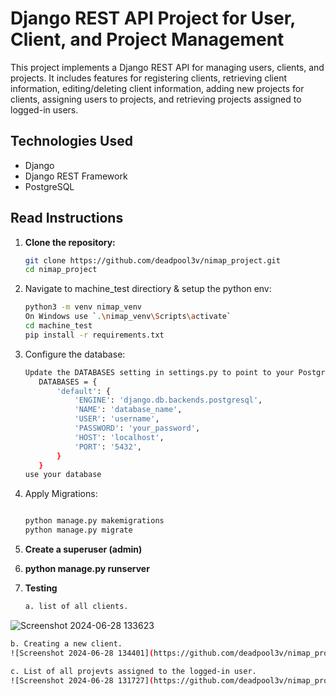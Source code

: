 

# Django REST API Project for User, Client, and Project Management

This project implements a Django REST API for managing users, clients, and projects. It includes features for registering clients, retrieving client information, editing/deleting client information, adding new projects for clients, assigning users to projects, and retrieving projects assigned to logged-in users.

## Technologies Used

- Django
- Django REST Framework
- PostgreSQL

## Read Instructions

1. **Clone the repository:**
   ```sh
   git clone https://github.com/deadpool3v/nimap_project.git
   cd nimap_project

2. Navigate to machine_test directiory & setup the python env:
   ```sh
   python3 -m venv nimap_venv
   On Windows use `.\nimap_venv\Scripts\activate`
   cd machine_test
   pip install -r requirements.txt

3. Configure the database:
   ```sh
   Update the DATABASES setting in settings.py to point to your PostgreSQL database. 
      DATABASES = {
          'default': {
              'ENGINE': 'django.db.backends.postgresql',
              'NAME': 'database_name',
              'USER': 'username',
              'PASSWORD': 'your_password',
              'HOST': 'localhost',
              'PORT': '5432',
          }
      }
   use your database

4. Apply Migrations:
   ```sh

   python manage.py makemigrations
   python manage.py migrate

5. **Create a superuser (admin)**

6. **python manage.py runserver**


7. **Testing**
   ```sh
   a. list of all clients.
![Screenshot 2024-06-28 133623](https://github.com/deadpool3v/nimap_project/assets/141556250/9689214d-c124-4b4c-aa0d-911469253f92)

   ```sh
   b. Creating a new client.
![Screenshot 2024-06-28 134401](https://github.com/deadpool3v/nimap_project/assets/141556250/f27eaeb9-0941-4c60-ac7f-dc247e2dbb5f)

c. List of all projevts assigned to the logged-in user.
![Screenshot 2024-06-28 131727](https://github.com/deadpool3v/nimap_project/assets/141556250/dba16ba8-25e5-4050-b511-54311a6bf47a)

